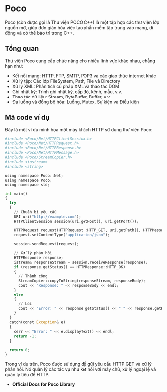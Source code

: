 # Poco
Poco (còn được gọi là Thư viện POCO C++) là một tập hợp các thư viện lớp nguồn mở, giúp đơn giản hóa việc tạo phần mềm tập trung vào mạng, di động và có thể bảo trì trong C++.
## Tổng quan
Thư viện Poco cung cấp chức năng cho nhiều lĩnh vực khác nhau, chẳng hạn như:
- Kết nối mạng: HTTP, FTP, SMTP, POP3 và các giao thức internet khác
- Xử lý tệp: Các lớp FileSystem, Path, File và Directory
- Xử lý XML: Phân tích cú pháp XML và thao tác DOM
- Ghi nhật ký: Trình ghi nhật ký, cấp độ, kênh, mẫu, v.v.
- Thao tác dữ liệu: Stream, ByteBuffer, Buffer, v.v.
- Đa luồng và đồng bộ hóa: Luồng, Mutex, Sự kiện và Điều kiện
## Mã code ví dụ
Đây là một ví dụ minh họa một máy khách HTTP sử dụng thư viện Poco:
~~~python
#include <Poco/Net/HTTPClientSession.h>
#include <Poco/Net/HTTPRequest.h>
#include <Poco/Net/HTTPResponse.h>
#include <Poco/Net/HTTPMessage.h>
#include <Poco/StreamCopier.h>
#include <iostream>
#include <string>

using namespace Poco::Net;
using namespace Poco;
using namespace std;

int main()
{
  try
  {
    // Chuẩn bị yêu cầu
    URI uri("http://example.com");
    HTTPClientSession session(uri.getHost(), uri.getPort());

    HTTPRequest request(HTTPRequest::HTTP_GET, uri.getPath(), HTTPMessage::HTTP_1_1);
    request.setContentType("application/json");

    session.sendRequest(request);

    // Xử lý phản hồi
    HTTPResponse response;
    istream& responseStream = session.receiveResponse(response);
    if (response.getStatus() == HTTPResponse::HTTP_OK)
    {
      // Thành công
      StreamCopier::copyToString(responseStream, responseBody);
      cout << "Response: " << responseBody << endl;
    }
    else
    {
      // Lỗi
      cout << "Error: " << response.getStatus() << " " << response.getReason() << endl;
    }
  }
  catch(const Exception& e)
  {
    cerr << "Error: " << e.displayText() << endl;
    return -1;
  }

  return 0;
}
~~~
Trong ví dụ trên, Poco được sử dụng để gửi yêu cầu HTTP GET và xử lý phản hồi. Nó quản lý các tác vụ như kết nối với máy chủ, xử lý ngoại lệ và quản lý tiêu đề HTTP.
- **Official Docs for Poco Library**